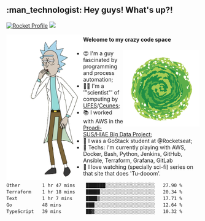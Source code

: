 
<h2> :man_technologist: Hey guys! What's up?!</h2>
                                                                         
[![Rocket Profile](https://img.shields.io/static/v1?label=Rocketseat&message=Profile&colorA=purple&color=black&logo=Rocket&logoColor=white)](https://app.rocketseat.com.br/me/elyabe)
<a href="https://www.linkedin.com/in/elyabe/"><img src="https://img.shields.io/badge/LinkedIn-informational?logo=linkedin"/></a>

<img align='left' src="https://raw.githubusercontent.com/Elyabe/Elyabe/master/images/rick-dancing.gif" width='200'>

                       
#### Welcome to my crazy code space 
<img align='right' src="https://raw.githubusercontent.com/Elyabe/elyabe/master/images/portal-3.gif" width='200'>

- :heart_eyes: I'm a guy fascinated by programming and process automation; 
- :office_worker: I'm a '"scientist"' of computing by [UFES](http://ufes.br)/[Ceunes](http://ceunes.ufes.br);
- :books: I worked with AWS in the [Proadi-SUS/HIAE Big Data Project](https://www.einstein.br/responsabilidade-social/atuacao-com-o-ministerio-da-saude/proadi-sus);
- :rocket: I was a GoStack student at @Rocketseat;
- :green_heart: Techs: I'm currently playing with AWS, Docker, Bash, Python, Jenkins, GitHub, Ansible, Terraform, Grafana, GitLab
- :movie_camera: I love watching (specially sci-fi) series on that site that does 'Tu-dooom'.

<!--START_SECTION:waka-->

```txt
Other        1 hr 47 mins    ███████░░░░░░░░░░░░░░░░░░   27.90 %
Terraform    1 hr 18 mins    █████░░░░░░░░░░░░░░░░░░░░   20.34 %
Text         1 hr 7 mins     ████▒░░░░░░░░░░░░░░░░░░░░   17.71 %
Go           48 mins         ███░░░░░░░░░░░░░░░░░░░░░░   12.64 %
TypeScript   39 mins         ██▓░░░░░░░░░░░░░░░░░░░░░░   10.32 %
```

<!--END_SECTION:waka-->
